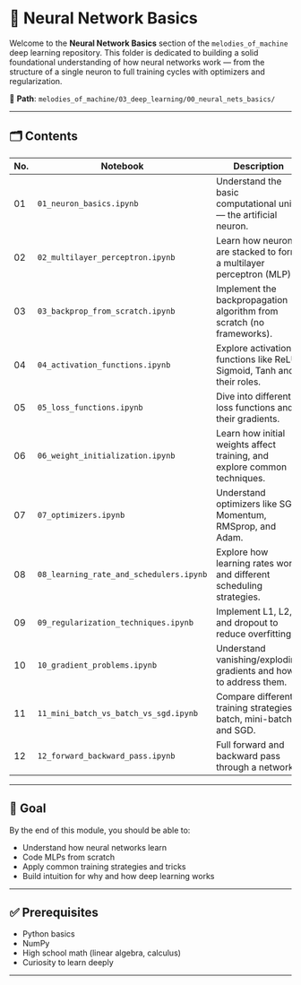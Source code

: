 # 🧠 Neural Network Basics

Welcome to the **Neural Network Basics** section of the `melodies_of_machine` deep learning repository. This folder is dedicated to building a solid foundational understanding of how neural networks work — from the structure of a single neuron to full training cycles with optimizers and regularization.

📁 **Path**: `melodies_of_machine/03_deep_learning/00_neural_nets_basics/`

---

## 🗂️ Contents

| No. | Notebook | Description | Status |
|-----|----------|-------------|--------|
| 01 | `01_neuron_basics.ipynb` | Understand the basic computational unit — the artificial neuron. | ✅ |
| 02 | `02_multilayer_perceptron.ipynb` | Learn how neurons are stacked to form a multilayer perceptron (MLP). | ✅ |
| 03 | `03_backprop_from_scratch.ipynb` | Implement the backpropagation algorithm from scratch (no frameworks). | ✅ |
| 04 | `04_activation_functions.ipynb` | Explore activation functions like ReLU, Sigmoid, Tanh and their roles. | ✅ |
| 05 | `05_loss_functions.ipynb` | Dive into different loss functions and their gradients. | ✅ |
| 06 | `06_weight_initialization.ipynb` | Learn how initial weights affect training, and explore common techniques. | ✅ |
| 07 | `07_optimizers.ipynb` | Understand optimizers like SGD, Momentum, RMSprop, and Adam. | ✅ |
| 08 | `08_learning_rate_and_schedulers.ipynb` | Explore how learning rates work and different scheduling strategies. | 🔜 |
| 09 | `09_regularization_techniques.ipynb` | Implement L1, L2, and dropout to reduce overfitting. | 🔜 |
| 10 | `10_gradient_problems.ipynb` | Understand vanishing/exploding gradients and how to address them. | 🔜 |
| 11 | `11_mini_batch_vs_batch_vs_sgd.ipynb` | Compare different training strategies: batch, mini-batch, and SGD. | 🔜 |
| 12 | `12_forward_backward_pass.ipynb` | Full forward and backward pass through a network. | 🔜 |

---

## 🧭 Goal

By the end of this module, you should be able to:
- Understand how neural networks learn
- Code MLPs from scratch
- Apply common training strategies and tricks
- Build intuition for why and how deep learning works

---

## ✅ Prerequisites

- Python basics
- NumPy
- High school math (linear algebra, calculus)
- Curiosity to learn deeply

---




